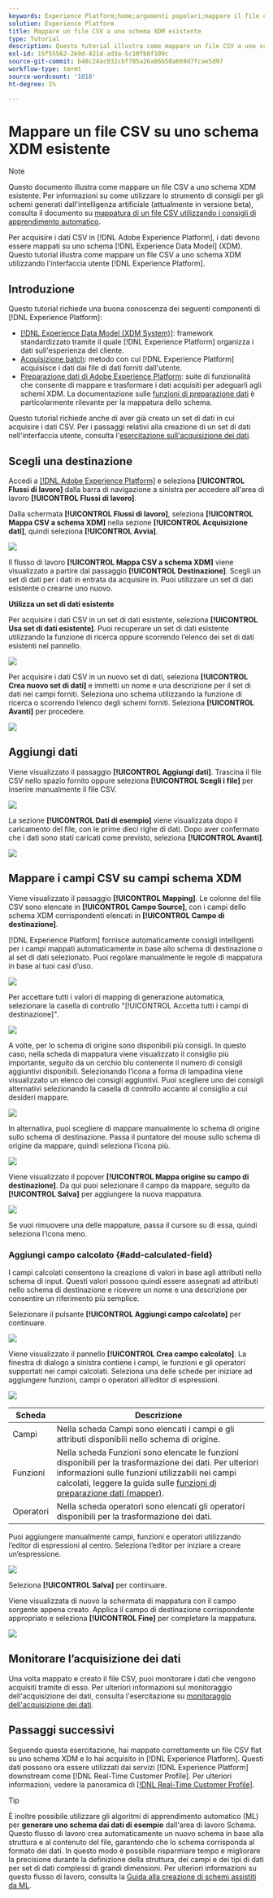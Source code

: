 ```yaml
---
keywords: Experience Platform;home;argomenti popolari;mappare il file csv;mappare il file csv su xdm;mappare il file csv su xdm;guida dell'interfaccia utente;
solution: Experience Platform
title: Mappare un file CSV a uno schema XDM esistente
type: Tutorial
description: Questo tutorial illustra come mappare un file CSV a uno schema XDM esistente utilizzando l’interfaccia utente di Adobe Experience Platform.
exl-id: 15f55562-269d-421d-ad3a-5c10fb8f109c
source-git-commit: b48c24ac032cbf785a26a86b50a669d7fcae5d97
workflow-type: tm+mt
source-wordcount: '1018'
ht-degree: 1%

---
```


# Mappare un file CSV su uno schema XDM esistente

>[!NOTE]
>
>Questo documento illustra come mappare un file CSV a uno schema XDM esistente. Per informazioni su come utilizzare lo strumento di consigli per gli schemi generati dall&#39;intelligenza artificiale (attualmente in versione beta), consulta il documento su [mappatura di un file CSV utilizzando i consigli di apprendimento automatico](./recommendations.md).

Per acquisire i dati CSV in [!DNL Adobe Experience Platform], i dati devono essere mappati su uno schema [!DNL Experience Data Model] (XDM). Questo tutorial illustra come mappare un file CSV a uno schema XDM utilizzando l&#39;interfaccia utente [!DNL Experience Platform].

## Introduzione

Questo tutorial richiede una buona conoscenza dei seguenti componenti di [!DNL Experience Platform]:

- [[!DNL Experience Data Model (XDM System)]](../../../xdm/home.md): framework standardizzato tramite il quale [!DNL Experience Platform] organizza i dati sull&#39;esperienza del cliente.
- [Acquisizione batch](../../batch-ingestion/overview.md): metodo con cui [!DNL Experience Platform] acquisisce i dati dai file di dati forniti dall&#39;utente.
- [Preparazione dati di Adobe Experience Platform](../../batch-ingestion/overview.md): suite di funzionalità che consente di mappare e trasformare i dati acquisiti per adeguarli agli schemi XDM. La documentazione sulle [funzioni di preparazione dati](../../../data-prep/functions.md) è particolarmente rilevante per la mappatura dello schema.

Questo tutorial richiede anche di aver già creato un set di dati in cui acquisire i dati CSV. Per i passaggi relativi alla creazione di un set di dati nell&#39;interfaccia utente, consulta l&#39;[esercitazione sull&#39;acquisizione dei dati](../ingest-batch-data.md).

## Scegli una destinazione

Accedi a [[!DNL Adobe Experience Platform]](https://platform.adobe.com) e seleziona **[!UICONTROL Flussi di lavoro]** dalla barra di navigazione a sinistra per accedere all&#39;area di lavoro **[!UICONTROL Flussi di lavoro]**.

Dalla schermata **[!UICONTROL Flussi di lavoro]**, seleziona **[!UICONTROL Mappa CSV a schema XDM]** nella sezione **[!UICONTROL Acquisizione dati]**, quindi seleziona **[!UICONTROL Avvia]**.

![](../../images/tutorials/map-a-csv-file/workflows.png)

Il flusso di lavoro **[!UICONTROL Mappa CSV a schema XDM]** viene visualizzato a partire dal passaggio **[!UICONTROL Destinazione]**. Scegli un set di dati per i dati in entrata da acquisire in. Puoi utilizzare un set di dati esistente o crearne uno nuovo.

**Utilizza un set di dati esistente**

Per acquisire i dati CSV in un set di dati esistente, seleziona **[!UICONTROL Usa set di dati esistente]**. Puoi recuperare un set di dati esistente utilizzando la funzione di ricerca oppure scorrendo l’elenco dei set di dati esistenti nel pannello.

![](../../images/tutorials/map-a-csv-file/use-existing-dataset.png)

Per acquisire i dati CSV in un nuovo set di dati, seleziona **[!UICONTROL Crea nuovo set di dati]** e immetti un nome e una descrizione per il set di dati nei campi forniti. Seleziona uno schema utilizzando la funzione di ricerca o scorrendo l’elenco degli schemi forniti. Seleziona **[!UICONTROL Avanti]** per procedere.

![](../../images/tutorials/map-a-csv-file/create-new-dataset.png)

## Aggiungi dati

Viene visualizzato il passaggio **[!UICONTROL Aggiungi dati]**. Trascina il file CSV nello spazio fornito oppure seleziona **[!UICONTROL Scegli i file]** per inserire manualmente il file CSV.

![](../../images/tutorials/map-a-csv-file/add-data.png)

La sezione **[!UICONTROL Dati di esempio]** viene visualizzata dopo il caricamento del file, con le prime dieci righe di dati. Dopo aver confermato che i dati sono stati caricati come previsto, seleziona **[!UICONTROL Avanti]**.

![](../../images/tutorials/map-a-csv-file/sample-data.png)

## Mappare i campi CSV su campi schema XDM

Viene visualizzato il passaggio **[!UICONTROL Mapping]**. Le colonne del file CSV sono elencate in **[!UICONTROL Campo Source]**, con i campi dello schema XDM corrispondenti elencati in **[!UICONTROL Campo di destinazione]**.

[!DNL Experience Platform] fornisce automaticamente consigli intelligenti per i campi mappati automaticamente in base allo schema di destinazione o al set di dati selezionato. Puoi regolare manualmente le regole di mappatura in base ai tuoi casi d’uso.

![](../../images/tutorials/map-a-csv-file/mapping-with-suggestions.png)

Per accettare tutti i valori di mapping di generazione automatica, selezionare la casella di controllo &quot;[!UICONTROL Accetta tutti i campi di destinazione]&quot;.

![](../../images/tutorials/map-a-csv-file/filled-mapping-with-suggestions.png)

A volte, per lo schema di origine sono disponibili più consigli. In questo caso, nella scheda di mappatura viene visualizzato il consiglio più importante, seguito da un cerchio blu contenente il numero di consigli aggiuntivi disponibili. Selezionando l’icona a forma di lampadina viene visualizzato un elenco dei consigli aggiuntivi. Puoi scegliere uno dei consigli alternativi selezionando la casella di controllo accanto al consiglio a cui desideri mappare.

![](../../images/tutorials/map-a-csv-file/multiple-recommendations.png)

In alternativa, puoi scegliere di mappare manualmente lo schema di origine sullo schema di destinazione. Passa il puntatore del mouse sullo schema di origine da mappare, quindi seleziona l’icona più.

![](../../images/tutorials/map-a-csv-file/mapping-with-suggestions-and-buttons.png)

Viene visualizzato il popover **[!UICONTROL Mappa origine su campo di destinazione]**. Da qui puoi selezionare il campo da mappare, seguito da **[!UICONTROL Salva]** per aggiungere la nuova mappatura.

![](../../images/tutorials/map-a-csv-file/manual-mapping.png)

Se vuoi rimuovere una delle mappature, passa il cursore su di essa, quindi seleziona l’icona meno.

### Aggiungi campo calcolato {#add-calculated-field}

I campi calcolati consentono la creazione di valori in base agli attributi nello schema di input. Questi valori possono quindi essere assegnati ad attributi nello schema di destinazione e ricevere un nome e una descrizione per consentire un riferimento più semplice.

Selezionare il pulsante **[!UICONTROL Aggiungi campo calcolato]** per continuare.

![](../../images/tutorials/map-a-csv-file/add-calculated-field.png)

Viene visualizzato il pannello **[!UICONTROL Crea campo calcolato]**. La finestra di dialogo a sinistra contiene i campi, le funzioni e gli operatori supportati nei campi calcolati. Seleziona una delle schede per iniziare ad aggiungere funzioni, campi o operatori all’editor di espressioni.

![](../../images/tutorials/map-a-csv-file/create-calculated-fields.png)

| Scheda | Descrizione |
| --------- | ----------- |
| Campi | Nella scheda Campi sono elencati i campi e gli attributi disponibili nello schema di origine. |
| Funzioni | Nella scheda Funzioni sono elencate le funzioni disponibili per la trasformazione dei dati. Per ulteriori informazioni sulle funzioni utilizzabili nei campi calcolati, leggere la guida sulle [funzioni di preparazione dati (mapper)](../../../data-prep/functions.md). |
| Operatori | Nella scheda operatori sono elencati gli operatori disponibili per la trasformazione dei dati. |

Puoi aggiungere manualmente campi, funzioni e operatori utilizzando l’editor di espressioni al centro. Seleziona l’editor per iniziare a creare un’espressione.

![](../../images/tutorials/map-a-csv-file/create-calculated-field.png)

Seleziona **[!UICONTROL Salva]** per continuare.

Viene visualizzata di nuovo la schermata di mappatura con il campo sorgente appena creato. Applica il campo di destinazione corrispondente appropriato e seleziona **[!UICONTROL Fine]** per completare la mappatura.

![](../../images/tutorials/map-a-csv-file/new-calculated-field.png)

## Monitorare l’acquisizione dei dati

Una volta mappato e creato il file CSV, puoi monitorare i dati che vengono acquisiti tramite di esso. Per ulteriori informazioni sul monitoraggio dell&#39;acquisizione dei dati, consulta l&#39;esercitazione su [monitoraggio dell&#39;acquisizione dei dati](../../../ingestion/quality/monitor-data-ingestion.md).

## Passaggi successivi

Seguendo questa esercitazione, hai mappato correttamente un file CSV flat su uno schema XDM e lo hai acquisito in [!DNL Experience Platform]. Questi dati possono ora essere utilizzati dai servizi [!DNL Experience Platform] downstream come [!DNL Real-Time Customer Profile]. Per ulteriori informazioni, vedere la panoramica di [[!DNL Real-Time Customer Profile]](../../../profile/home.md).

>[!TIP]
>
>È inoltre possibile utilizzare gli algoritmi di apprendimento automatico (ML) per **generare uno schema dai dati di esempio** dall&#39;area di lavoro Schema. Questo flusso di lavoro crea automaticamente un nuovo schema in base alla struttura e al contenuto del file, garantendo che lo schema corrisponda al formato dei dati. In questo modo è possibile risparmiare tempo e migliorare la precisione durante la definizione della struttura, dei campi e dei tipi di dati per set di dati complessi di grandi dimensioni. Per ulteriori informazioni su questo flusso di lavoro, consulta la [Guida alla creazione di schemi assistiti da ML](../../../xdm/ui/ml-assisted-schema-creation.md).
